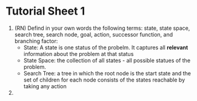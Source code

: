 # Tutorial Sheet 1

1. (RN) Defind in your own words the following terms: state, state space, search tree, search node, goal, action, successor function, and branching factor:
    * State: A state is one status of the probelm. It captures all **relevant** information about the problem at that status
    * State Space: the collection of all states - all possible statues of the problem. 
    * Search Tree: a tree in which the root node is the start state and the set of children for each node consists of the states reachable by taking any action
2.   